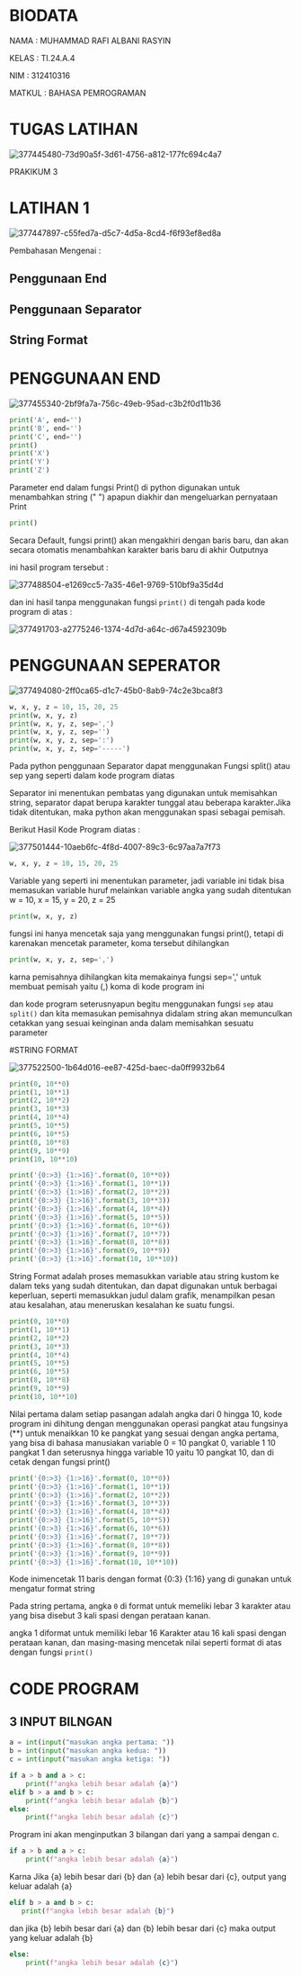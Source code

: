 # BIODATA

NAMA : MUHAMMAD RAFI ALBANI RASYIN

KELAS : TI.24.A.4

NIM : 312410316

MATKUL : BAHASA PEMROGRAMAN 

# TUGAS LATIHAN 

![377445480-73d90a5f-3d61-4756-a812-177fc694c4a7](https://github.com/user-attachments/assets/936ed331-de58-4aee-8f10-d2b811925fff)

PRAKIKUM 3

# LATIHAN 1

![377447897-c55fed7a-d5c7-4d5a-8cd4-f6f93ef8ed8a](https://github.com/user-attachments/assets/6e31f1bf-a59f-4c50-a3ef-8b94864c0463)

Pembahasan Mengenai :

## Penggunaan End

## Penggunaan Separator

## String Format

# PENGGUNAAN END

![377455340-2bf9fa7a-756c-49eb-95ad-c3b2f0d11b36](https://github.com/user-attachments/assets/66214e7c-5433-4d0e-9d88-1c4f98be8a8d)

```python
print('A', end='')
print('B', end='')
print('C', end='')
print()
print('X')
print('Y')
print('Z')
````

Parameter end dalam fungsi Print() di python digunakan untuk menambahkan string (" ") apapun diakhir dan mengeluarkan pernyataan Print

```python
print()
````

Secara Default, fungsi print() akan mengakhiri dengan baris baru, dan akan secara otomatis menambahkan karakter baris baru di akhir Outputnya

ini hasil program tersebut :

![377488504-e1269cc5-7a35-46e1-9769-510bf9a35d4d](https://github.com/user-attachments/assets/2e50e6fd-6066-4d1c-bdcd-f3a360325d8a)

dan ini hasil tanpa menggunakan fungsi `print()` di tengah pada kode program di atas :

![377491703-a2775246-1374-4d7d-a64c-d67a4592309b](https://github.com/user-attachments/assets/2cd3ff76-d0f8-4944-916b-603ba2803420)

# PENGGUNAAN SEPERATOR

![377494080-2ff0ca65-d1c7-45b0-8ab9-74c2e3bca8f3](https://github.com/user-attachments/assets/9aba3975-982b-4b34-9fdc-6845748d202a)

```python
w, x, y, z = 10, 15, 20, 25
print(w, x, y, z)
print(w, x, y, z, sep=',')
print(w, x, y, z, sep='')
print(w, x, y, z, sep=':')
print(w, x, y, z, sep='-----')
````

Pada python penggunaan Separator dapat menggunakan Fungsi split() atau sep yang seperti dalam kode program diatas

Separator ini menentukan pembatas yang digunakan untuk memisahkan string, separator dapat berupa karakter tunggal atau beberapa karakter.Jika tidak ditentukan, maka python akan menggunakan spasi sebagai pemisah.

Berikut Hasil Kode Program diatas : 

![377501444-10aeb6fc-4f8d-4007-89c3-6c97aa7a7f73](https://github.com/user-attachments/assets/694e0c8b-006f-4a0d-af8b-b26be00da208)

```python
w, x, y, z = 10, 15, 20, 25
````

Variable yang seperti ini menentukan parameter, jadi variable ini tidak bisa memasukan variable huruf melainkan variable angka yang sudah ditentukan w = 10, x = 15, y = 20, z = 25

```python
print(w, x, y, z)
````

fungsi ini hanya mencetak saja yang menggunakan fungsi print(), tetapi di karenakan mencetak parameter, koma tersebut dihilangkan

```python
print(w, x, y, z, sep=',')
````

karna pemisahnya dihilangkan kita memakainya fungsi sep=',' untuk membuat pemisah yaitu (,) koma di kode program ini

dan kode program seterusnyapun begitu menggunakan fungsi `sep` atau `split()` dan kita memasukan pemisahnya didalam string akan memunculkan cetakkan yang sesuai keinginan anda dalam memisahkan sesuatu parameter

#STRING FORMAT

![377522500-1b64d016-ee87-425d-baec-da0ff9932b64](https://github.com/user-attachments/assets/809cadc0-101f-44ab-8869-af9bd4af357c)

```python
print(0, 10**0)
print(1, 10**1)
print(2, 10**2)
print(3, 10**3)
print(4, 10**4)
print(5, 10**5)
print(6, 10**5)
print(8, 10**8)
print(9, 10**9)
print(10, 10**10)

print('{0:>3} {1:>16}'.format(0, 10**0))
print('{0:>3} {1:>16}'.format(1, 10**1))
print('{0:>3} {1:>16}'.format(2, 10**2))
print('{0:>3} {1:>16}'.format(3, 10**3))
print('{0:>3} {1:>16}'.format(4, 10**4))
print('{0:>3} {1:>16}'.format(5, 10**5))
print('{0:>3} {1:>16}'.format(6, 10**6))
print('{0:>3} {1:>16}'.format(7, 10**7))
print('{0:>3} {1:>16}'.format(8, 10**8))
print('{0:>3} {1:>16}'.format(9, 10**9))
print('{0:>3} {1:>16}'.format(10, 10**10)) 
````

String Format adalah proses memasukkan variable atau string kustom ke dalam teks yang sudah ditentukan, dan dapat digunakan untuk berbagai keperluan, seperti memasukkan judul dalam grafik, menampilkan pesan atau kesalahan, atau meneruskan kesalahan ke suatu fungsi.

```python
print(0, 10**0)
print(1, 10**1)
print(2, 10**2)
print(3, 10**3)
print(4, 10**4)
print(5, 10**5)
print(6, 10**5)
print(8, 10**8)
print(9, 10**9)
print(10, 10**10)
````

Nilai pertama dalam setiap pasangan adalah angka dari 0 hingga 10, kode program ini dihitung dengan menggunakan operasi pangkat atau fungsinya (**) untuk menaikkan 10 ke pangkat yang sesuai dengan angka pertama, yang bisa di bahasa manusiakan variable 0 = 10 pangkat 0, variable 1 10 pangkat 1 dan seterusnya hingga variable 10 yaitu 10 pangkat 10, dan di cetak dengan fungsi print()

```python
print('{0:>3} {1:>16}'.format(0, 10**0))
print('{0:>3} {1:>16}'.format(1, 10**1))
print('{0:>3} {1:>16}'.format(2, 10**2))
print('{0:>3} {1:>16}'.format(3, 10**3))
print('{0:>3} {1:>16}'.format(4, 10**4))
print('{0:>3} {1:>16}'.format(5, 10**5))
print('{0:>3} {1:>16}'.format(6, 10**6))
print('{0:>3} {1:>16}'.format(7, 10**7))
print('{0:>3} {1:>16}'.format(8, 10**8))
print('{0:>3} {1:>16}'.format(9, 10**9))
print('{0:>3} {1:>16}'.format(10, 10**10))
````

Kode inimencetak 11 baris dengan format {0:3} {1:16} yang di gunakan untuk mengatur format string

Pada string pertama, angka `0` di format untuk memeliki lebar 3 karakter atau yang bisa disebut 3 kali spasi dengan perataan kanan.

angka 1 diformat untuk memiliki lebar 16 Karakter atau 16 kali spasi dengan perataan kanan, dan masing-masing mencetak nilai seperti format di atas dengan fungsi `print()`

# CODE PROGRAM

## 3 INPUT BILNGAN

```python
a = int(input("masukan angka pertama: "))
b = int(input("masukan angka kedua: "))
c = int(input("masukan angka ketiga: "))

if a > b and a > c:
    print(f"angka lebih besar adalah {a}")
elif b > a and b > c:
    print(f"angka lebih besar adalah {b}")
else:
    print(f"angka lebih besar adalah {c}")
````

Program ini akan menginputkan 3 bilangan dari yang a sampai dengan c.

```python
if a > b and a > c:
    print(f"angka lebih besar adalah {a}")
````

Karna Jika {a} lebih besar dari {b} dan {a} lebih besar dari {c}, output yang keluar adalah {a}

```python
elif b > a and b > c:
   print(f"angka lebih besar adalah {b}")
````

dan jika {b} lebih besar dari {a} dan {b} lebih besar dari {c} maka output yang keluar adalah {b}

```python
else:
    print(f"angka lebih besar adalah {c}")
````

